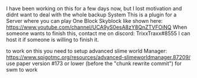 I have been working on this for a few days now, but I lost motivation and didnt want to deal with the whole backup System
This is a plugin for a Server where you can play One Block Skyblock like shown here: https://www.youtube.com/channel/UCA9yS0esA8zY8QnZTVFOiNQ
When someone wants to finish this, contact me on discord: TrixxTraxx#8555
I can host it if someone is willing to finish it.

to work on this you need to setup advanced slime world Manager: https://www.spigotmc.org/resources/advanced-slimeworldmanager.87209/
use paper version #173 or lower (before the "chunk rewrite commit") for swm to work
